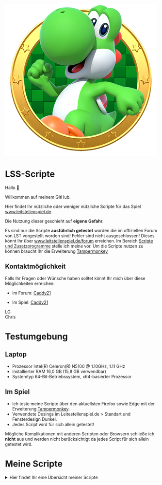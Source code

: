 ![Yoshiiiii](https://github.com/Caddy21/-docs-assets-css/raw/main/yoshi_icon__by_josecapes_dgqbro3-fullview.png)

# LSS-Scripte

Hallo 🙂 

Willkommen auf meinem GitHub. 

Hier findet Ihr nützliche oder weniger nützliche Scripte für das Spiel www.leitstellenspiel.de.

Die Nutzung dieser geschieht auf **eigene Gefahr**. 

Es sind nur die Scripte **ausführlich getestet** worden die im offiziellen Forum von LST vorgestellt worden sind! Fehler sind nicht ausgeschlossen!
Dieses könnt Ihr über www.leitstellenspiel.de/forum erreichen. Im Bereich [Scripte und Zusatzprogramme](https://forum.leitstellenspiel.de/index.php?board/22-scripte-und-zusatzprogramme/) stelle ich meine vor.
Um die Scripte nutzen zu können braucht Ihr die Erweiterung [Tampermonkey](https://www.tampermonkey.net/)

## Kontaktmöglichkeit
Falls Ihr Fragen oder Wünsche haben solltet könnt Ihr mich über diese Möglichkeiten erreichen:

- Im Forum: [Caddy21](https://forum.leitstellenspiel.de/cms/index.php?user/16577-caddy21/)

+ Im Spiel: [Caddy21](https://www.leitstellenspiel.de/profile/2173440)

LG<br>
Chris

# Testumgebung
## Laptop

- Prozessor	Intel(R) Celeron(R) N5100 @ 1.10GHz, 1.11 GHz
- Installierter RAM	16,0 GB (15,8 GB verwendbar)
- Systemtyp	64-Bit-Betriebssystem, x64-basierter Prozessor


## Im Spiel
- Ich teste meine Scripte über den aktuellsten Firefox sowie Edge mit der Erweiterung [Tampermonkey](https://www.tampermonkey.net/).
- Verwendete Desings im Leitestellenspiel.de > Standart und Fensterdesign Dunkel.
- Jedes Script wird für sich allein getestet!

Mögliche Komplikationen mit anderen Scripten oder Browsern schließe ich **nicht** aus und werden nicht berücksichtigt da jedes Script für sich allein getestet wird.
  
# Meine Scripte

<details>
  <summary> Hier findet Ihr eine Übersicht meiner Scripte </summary>
  
    - Fahne in der Einsatzliste entfernen (veröffentlicht)
    - Erweiterungs-Manager (veröffentlicht)
    - Alle LST umschalten (veröffentlicht)
    - Fahrzeuge im S6 auflisten (veröffentlicht)
    - Fahrzeuge löschen (veröffentlicht)
    - Sprechwunsch Sortierer (veröffentlicht)
    - Design Switcher
    - Einsatzkategorienfilter (veröffentlicht)
    - Auszeichnungsverwalter (veröffentlicht)
    - AAO Kategorien Ein und Ausblenden (veröffentlicht)
    - Stellplatzfinder (veröffentlicht)
    - Alarmstichworte (veröffentlicht)
    - Aufgeräumtes Profil-Menü (veröffentlicht)
    - Multiausblender (veröffentlicht)
    - Zielortfilter (veröffentlicht)
    - Einsätze anzeigen (veröffentlicht)
    - Einsatzdaten-Kopierer (veröffentlicht)
    - Wachen reaktivieren (veröffentlicht)
    - Wachenstatus (veröffentlicht)
    - Einsatzzähler
    - Nachrichtenanzeiger (veröffentlicht)
    - FMS Manager (veröffentlicht)
    - KTW-Melder
    - Einsatz- und Verdienststatistik
    - AAO-Manager 
    - Personal-Soll-Checker (veröffentlicht
    - Lukrative Einsätze
    - Fahrzeug-Manager
    - Einsätze ein- und ausklappen (veröffentlicht)
    - Einsätze teilen
    - Ausrückeverzögerer (veröffentlicht)
    - VGSL Einsatzanforderung (veröffentlicht)
    - Einsatzgruppierer (veröffentlicht)
    - Zuweisungsbutton
    - Einsatznummerierung (veröffentlicht)
    - Besatzungshelfen
    - Personalübersicht
    - FMS-Wechsler
    - Bewerbungsfilter

</details>
